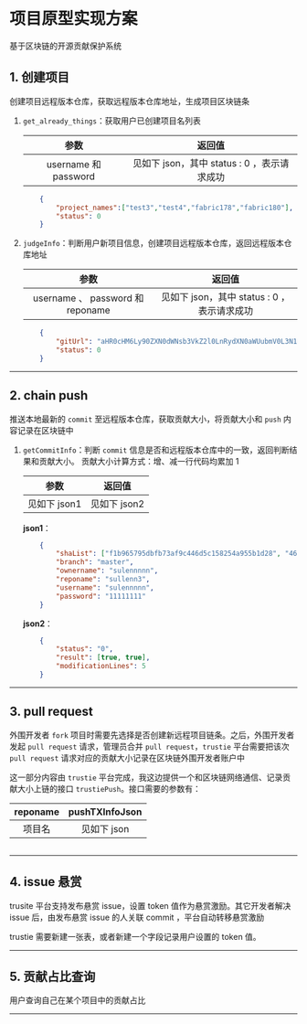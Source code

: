 # 项目原型实现方案

基于区块链的开源贡献保护系统

## 1. 创建项目

创建项目远程版本仓库，获取远程版本仓库地址，生成项目区块链条

1. `get_already_things`：获取用户已创建项目名列表

    参数 | 返回值
    :------------:|:-----------:
    username 和 password | 见如下 json，其中 status : 0 ，表示请求成功

    ```json
        {
            "project_names":["test3","test4","fabric178","fabric180"],
            "status": 0
        }
    ```

2. `judgeInfo`：判断用户新项目信息，创建项目远程版本仓库，返回远程版本仓库地址

    参数 | 返回值
    :------------:|:-----------:
    username 、 password 和 reponame | 见如下 json，其中 status : 0 ，表示请求成功

    ```json
        {
            "gitUrl": "aHR0cHM6Ly90ZXN0dWNsb3VkZ2l0LnRydXN0aWUubmV0L3N1bGVubm5ubi9z\ndWxsZW5uMy5naXQ=\n",
            "status": 0
        }
    ```

---

## 2. chain push

推送本地最新的 `commit` 至远程版本仓库，获取贡献大小，将贡献大小和 `push` 内容记录在区块链中

1. `getCommitInfo`：判断 `commit` 信息是否和远程版本仓库中的一致，返回判断结果和贡献大小。
贡献大小计算方式：增、减一行代码均累加 1

    参数 | 返回值
    :------------:|:-----------:
    见如下 json1 | 见如下 json2

    **json1**：

    ```json
        {
            "shaList": ["f1b965795dbfb73af9c446d5c158254a955b1d28", "46f68a7252ba0af072e634295b61f39407ceea01"],
            "branch": "master",
            "ownername": "sulennnnn",
            "reponame": "sullenn3",
            "username": "sulennnnn",
            "password": "11111111"
        }
    ```

    **json2**：

    ```json
        {
            "status": "0",
            "result": [true, true],
            "modificationLines": 5
        }
    ```

---

## 3. pull request

外围开发者 `fork` 项目时需要先选择是否创建新远程项目链条。之后，外围开发者发起 `pull request` 请求，管理员合并 `pull request`，`trustie` 平台需要把该次 `pull request` 请求对应的贡献大小记录在区块链外围开发者账户中

这一部分内容由 `trustie` 平台完成，我这边提供一个和区块链网络通信、记录贡献大小上链的接口 `trustiePush`。接口需要的参数有：

reponame | pushTXInfoJson
:------------:|:-----------:
项目名 | 见如下 json

```json

```

---

## 4. issue 悬赏

trusite 平台支持发布悬赏 issue，设置 token 值作为悬赏激励。其它开发者解决 issue 后，由发布悬赏 issue 的人关联 commit ，平台自动转移悬赏激励

trustie 需要新建一张表，或者新建一个字段记录用户设置的 token 值。

---

## 5. 贡献占比查询

用户查询自己在某个项目中的贡献占比

---

